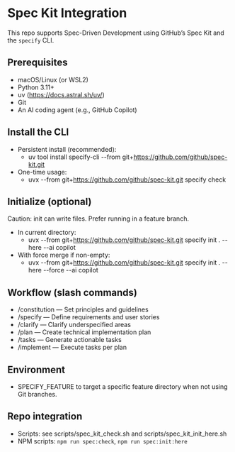 # Spec Kit Integration

This repo supports Spec-Driven Development using GitHub’s Spec Kit and the `specify` CLI.

## Prerequisites

- macOS/Linux (or WSL2)
- Python 3.11+
- uv (https://docs.astral.sh/uv/)
- Git
- An AI coding agent (e.g., GitHub Copilot)

## Install the CLI

- Persistent install (recommended):
  - uv tool install specify-cli --from git+https://github.com/github/spec-kit.git
- One-time usage:
  - uvx --from git+https://github.com/github/spec-kit.git specify check

## Initialize (optional)

Caution: init can write files. Prefer running in a feature branch.

- In current directory:
  - uvx --from git+https://github.com/github/spec-kit.git specify init . --here --ai copilot
- With force merge if non-empty:
  - uvx --from git+https://github.com/github/spec-kit.git specify init . --here --force --ai copilot

## Workflow (slash commands)

- /constitution — Set principles and guidelines
- /specify — Define requirements and user stories
- /clarify — Clarify underspecified areas
- /plan — Create technical implementation plan
- /tasks — Generate actionable tasks
- /implement — Execute tasks per plan

## Environment

- SPECIFY_FEATURE to target a specific feature directory when not using Git branches.

## Repo integration

- Scripts: see scripts/spec_kit_check.sh and scripts/spec_kit_init_here.sh
- NPM scripts: `npm run spec:check`, `npm run spec:init:here`

